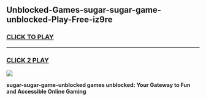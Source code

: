 
## Unblocked-Games-sugar-sugar-game-unblocked-Play-Free-iz9re
<h3>
<a href="https://premium76.site?title=sugar-sugar-game-unblocked&ref=09A">CLICK TO PLAY</a></h3>
<hr>

<h3>
<a href="https://premium76.site?title=sugar-sugar-game-unblocked&ref=09A">CLICK 2 PLAY</a>
  
</h3>

<a href="https://premium76.site?title=sugar-sugar-game-unblocked&ref=09A"><img src="https://clearcache.store/games.png"></a>


**sugar-sugar-game-unblocked games unblocked: Your Gateway to Fun and Accessible Online Gaming**
